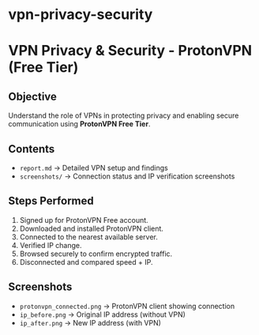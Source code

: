 # vpn-privacy-security
# VPN Privacy & Security - ProtonVPN (Free Tier)

## Objective
Understand the role of VPNs in protecting privacy and enabling secure communication using **ProtonVPN Free Tier**.

## Contents
- `report.md` → Detailed VPN setup and findings
- `screenshots/` → Connection status and IP verification screenshots

## Steps Performed
1. Signed up for ProtonVPN Free account.
2. Downloaded and installed ProtonVPN client.
3. Connected to the nearest available server.
4. Verified IP change.
5. Browsed securely to confirm encrypted traffic.
6. Disconnected and compared speed + IP.

## Screenshots
- `protonvpn_connected.png` → ProtonVPN client showing connection
- `ip_before.png` → Original IP address (without VPN)
- `ip_after.png` → New IP address (with VPN)

